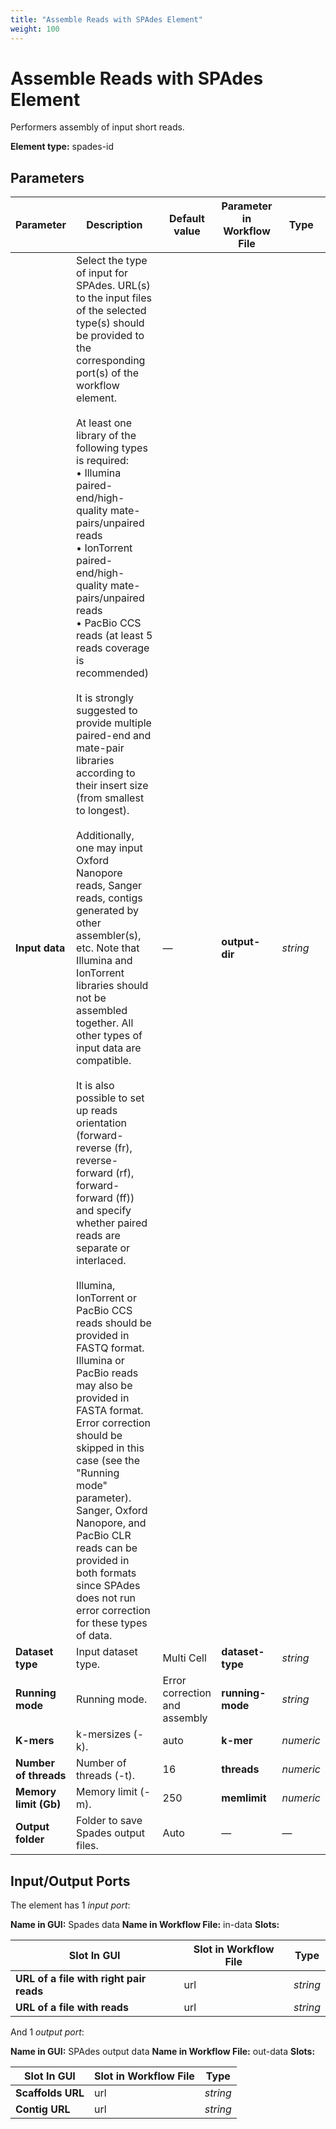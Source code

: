 ```yaml
---
title: "Assemble Reads with SPAdes Element"
weight: 100
---
```


# Assemble Reads with SPAdes Element

Performers assembly of input short reads.

**Element type:** spades-id

## Parameters

| Parameter             | Description                                                                                                                                                                                                                                                                                                                                                                                                                                                                                                                                                                                                                                                                                                                                                                                                                                                                                                                                                                                                                                                                                                                                                                                                                                                                                                                                                                                                            | Default value                 | Parameter in Workflow File | Type      |
|-----------------------|------------------------------------------------------------------------------------------------------------------------------------------------------------------------------------------------------------------------------------------------------------------------------------------------------------------------------------------------------------------------------------------------------------------------------------------------------------------------------------------------------------------------------------------------------------------------------------------------------------------------------------------------------------------------------------------------------------------------------------------------------------------------------------------------------------------------------------------------------------------------------------------------------------------------------------------------------------------------------------------------------------------------------------------------------------------------------------------------------------------------------------------------------------------------------------------------------------------------------------------------------------------------------------------------------------------------------------------------------------------------------------------------------------------------|-------------------------------|----------------------------|-----------|
| **Input data**        | Select the type of input for SPAdes. URL(s) to the input files of the selected type(s) should be provided to the corresponding port(s) of the workflow element.<br><br>At least one library of the following types is required:<br>• Illumina paired-end/high-quality mate-pairs/unpaired reads<br>• IonTorrent paired-end/high-quality mate-pairs/unpaired reads<br>• PacBio CCS reads (at least 5 reads coverage is recommended)<br><br>It is strongly suggested to provide multiple paired-end and mate-pair libraries according to their insert size (from smallest to longest).<br><br>Additionally, one may input Oxford Nanopore reads, Sanger reads, contigs generated by other assembler(s), etc. Note that Illumina and IonTorrent libraries should not be assembled together. All other types of input data are compatible.<br><br>It is also possible to set up reads orientation (forward-reverse (fr), reverse-forward (rf), forward-forward (ff)) and specify whether paired reads are separate or interlaced.<br><br>Illumina, IonTorrent or PacBio CCS reads should be provided in FASTQ format. Illumina or PacBio reads may also be provided in FASTA format. Error correction should be skipped in this case (see the "Running mode" parameter). Sanger, Oxford Nanopore, and PacBio CLR reads can be provided in both formats since SPAdes does not run error correction for these types of data. | —                             | **output-dir**             | _string_  |
| **Dataset type**      | Input dataset type.                                                                                                                                                                                                                                                                                                                                                                                                                                                                                                                                                                                                                                                                                                                                                                                                                                                                                                                                                                                                                                                                                                                                                                                                                                                                                                                                                                                                    | Multi Cell                    | **dataset-type**           | _string_  |
| **Running mode**      | Running mode.                                                                                                                                                                                                                                                                                                                                                                                                                                                                                                                                                                                                                                                                                                                                                                                                                                                                                                                                                                                                                                                                                                                                                                                                                                                                                                                                                                                                          | Error correction and assembly | **running-mode**           | _string_  |
| **K-mers**            | k-mersizes (-k).                                                                                                                                                                                                                                                                                                                                                                                                                                                                                                                                                                                                                                                                                                                                                                                                                                                                                                                                                                                                                                                                                                                                                                                                                                                                                                                                                                                                       | auto                          | **k-mer**                  | _numeric_ |
| **Number of threads** | Number of threads (-t).                                                                                                                                                                                                                                                                                                                                                                                                                                                                                                                                                                                                                                                                                                                                                                                                                                                                                                                                                                                                                                                                                                                                                                                                                                                                                                                                                                                                | 16                            | **threads**                | _numeric_ |
| **Memory limit (Gb)** | Memory limit (-m).                                                                                                                                                                                                                                                                                                                                                                                                                                                                                                                                                                                                                                                                                                                                                                                                                                                                                                                                                                                                                                                                                                                                                                                                                                                                                                                                                                                                     | 250                           | **memlimit**               | _numeric_ |
| **Output folder**     | Folder to save Spades output files.                                                                                                                                                                                                                                                                                                                                                                                                                                                                                                                                                                                                                                                                                                                                                                                                                                                                                                                                                                                                                                                                                                                                                                                                                                                                                                                                                                                    | Auto                          | —                          | —         |

## Input/Output Ports

The element has 1 _input port_:

**Name in GUI:** Spades data
**Name in Workflow File:** in-data
**Slots:**

| Slot In GUI                             | Slot in Workflow File | Type     |
|-----------------------------------------|-----------------------|----------|
| **URL of a file with right pair reads** | url                   | _string_ |
| **URL of a file with reads**            | url                   | _string_ |

And 1 _output port_:

**Name in GUI:** SPAdes output data
**Name in Workflow File:** out-data
**Slots:**

| Slot In GUI       | Slot in Workflow File | Type     |
|-------------------|-----------------------|----------|
| **ScaffoIds URL** | url                   | _string_ |
| **Contig URL**    | url                   | _string_ |
